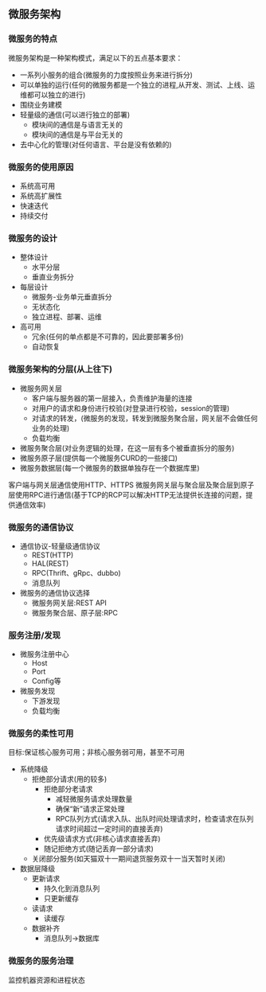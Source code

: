 ## 微服务架构

### 微服务的特点
微服务架构是一种架构模式，满足以下的五点基本要求：</br>
* 一系列小服务的组合(微服务的力度按照业务来进行拆分)
* 可以单独的运行(任何的微服务都是一个独立的进程,从开发、测试、上线、运维都可以独立的进行)
* 围绕业务建模
* 轻量级的通信(可以进行独立的部署)
    * 模块间的通信是与语言无关的
    * 模块间的通信是与平台无关的
* 去中心化的管理(对任何语言、平台是没有依赖的)

### 微服务的使用原因
* 系统高可用
* 系统高扩展性
* 快速迭代
* 持续交付

### 微服务的设计
* 整体设计
    * 水平分层
    * 垂直业务拆分
* 每层设计
    * 微服务-业务单元垂直拆分
    * 无状态化
    * 独立进程、部署、运维
* 高可用
    * 冗余(任何的单点都是不可靠的，因此要部署多份)
    * 自动恢复

### 微服务架构的分层(从上往下)
* 微服务网关层
    * 客户端与服务器的第一层接入，负责维护海量的连接
    * 对用户的请求和身份进行校验(对登录进行校验，session的管理)
    * 对请求的转发，(微服务的发现，转发到微服务聚合层，网关层不会做任何业务的处理)
    * 负载均衡
* 微服务聚合层(对业务逻辑的处理，在这一层有多个被垂直拆分的服务)
* 微服务原子层(提供每一个微服务CURD的一些接口)
* 微服务数据层(每一个微服务的数据单独存在一个数据库里)

客户端与网关层通信使用HTTP、HTTPS
微服务网关层与聚合层及聚合层到原子层使用RPC进行通信(基于TCP的RCP可以解决HTTP无法提供长连接的问题，提供通信效率)
### 微服务的通信协议
* 通信协议-轻量级通信协议
    * REST(HTTP)
    * HAL(REST)
    * RPC(Thrift、gRpc、dubbo)
    * 消息队列
* 微服务的通信协议选择
    * 微服务网关层:REST API
    * 微服务聚合层、原子层:RPC
    
### 服务注册/发现
* 微服务注册中心
    * Host
    * Port
    * Config等
* 微服务发现
    * 下游发现
    * 负载均衡    
### 微服务的柔性可用
目标:保证核心服务可用；非核心服务弱可用，甚至不可用</br>
* 系统降级
    * 拒绝部分请求(用的较多)
        * 拒绝部分老请求
            * 减轻微服务请求处理数量
            * 确保“新”请求正常处理
            * RPC队列方式(请求入队、出队时间处理请求时，检查请求在队列请求时间超过一定时间的直接丢弃)
        * 优先级请求方式(非核心请求直接丢弃)
        * 随记拒绝方式(随记丢弃一部分请求)
    * 关闭部分服务(如天猫双十一期间退货服务双十一当天暂时关闭)
* 数据层降级
    * 更新请求
        * 持久化到消息队列
        * 只更新缓存
    * 读请求
        * 读缓存
    * 数据补齐
        * 消息队列->数据库

### 微服务的服务治理
监控机器资源和进程状态
    
